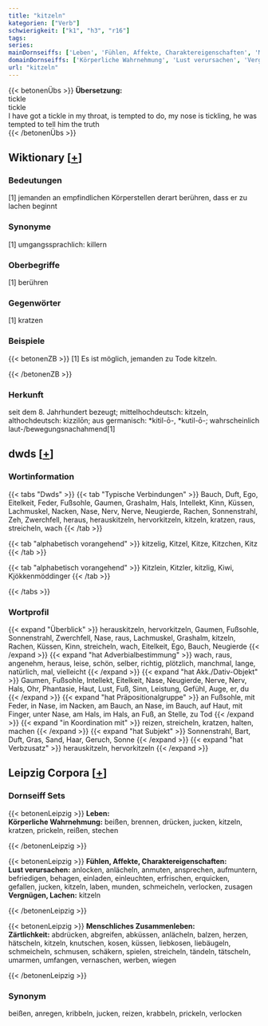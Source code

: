 ```yaml
---
title: "kitzeln"
kategorien: ["Verb"]
schwierigkeit: ["k1", "h3", "r16"]
tags:
series:
mainDornseiffs: ['Leben', 'Fühlen, Affekte, Charaktereigenschaften', 'Menschliches Zusammenleben']
domainDornseiffs: ['Körperliche Wahrnehmung', 'Lust verursachen', 'Vergnügen, Lachen', 'Zärtlichkeit']
url: "kitzeln"
---
```


{{< betonenÜbs >}}
**Übersetzung:**  
tickle  
tickle  
I have got a tickle in my throat, is tempted to do, my nose is tickling, he was tempted to tell him the truth  
{{< /betonenÜbs >}}

## Wiktionary [[+](https://de.wiktionary.org/wiki/kitzeln)]

### Bedeutungen
[1] jemanden an empfindlichen Körperstellen derart berühren, dass er zu lachen beginnt  

### Synonyme
[1] umgangssprachlich: killern  

### Oberbegriffe
[1] berühren  

### Gegenwörter
[1] kratzen  

### Beispiele
{{< betonenZB >}}
[1] Es ist möglich, jemanden zu Tode kitzeln.  

{{< /betonenZB >}}
### Herkunft
seit dem 8. Jahrhundert bezeugt; mittelhochdeutsch: kitzeln, althochdeutsch: kizzilōn; aus germanisch: *kitil-ō-, *kutil-ō-; wahrscheinlich laut-/bewegungsnachahmend[1]  



## dwds [[+](https://www.dwds.de/wb/kitzeln)]

### Wortinformation
{{< tabs "Dwds" >}}
{{< tab "Typische Verbindungen" >}}
Bauch, Duft, Ego, Eitelkeit, Feder, Fußsohle, Gaumen, Grashalm, Hals, Intellekt, Kinn, Küssen, Lachmuskel, Nacken, Nase, Nerv, Nerve, Neugierde, Rachen, Sonnenstrahl, Zeh, Zwerchfell, heraus, herauskitzeln, hervorkitzeln, kitzeln, kratzen, raus, streicheln, wach
{{< /tab >}}

{{< tab "alphabetisch vorangehend" >}}
kitzelig, Kitzel, Kitze, Kitzchen, Kitz
{{< /tab >}}

{{< tab "alphabetisch vorangehend" >}}
Kitzlein, Kitzler, kitzlig, Kiwi, Kjökkenmöddinger
{{< /tab >}}

{{< /tabs >}}

### Wortprofil
{{< expand "Überblick" >}} herauskitzeln, hervorkitzeln, Gaumen, Fußsohle, Sonnenstrahl, Zwerchfell, Nase, raus, Lachmuskel, Grashalm, kitzeln, Rachen, Küssen, Kinn, streicheln, wach, Eitelkeit, Ego, Bauch, Neugierde {{< /expand >}}
{{< expand "hat Adverbialbestimmung" >}} wach, raus, angenehm, heraus, leise, schön, selber, richtig, plötzlich, manchmal, lange, natürlich, mal, vielleicht {{< /expand >}}
{{< expand "hat Akk./Dativ-Objekt" >}} Gaumen, Fußsohle, Intellekt, Eitelkeit, Nase, Neugierde, Nerve, Nerv, Hals, Ohr, Phantasie, Haut, Lust, Fuß, Sinn, Leistung, Gefühl, Auge, er, du {{< /expand >}}
{{< expand "hat Präpositionalgruppe" >}} an Fußsohle, mit Feder, in Nase, im Nacken, am Bauch, an Nase, im Bauch, auf Haut, mit Finger, unter Nase, am Hals, im Hals, an Fuß, an Stelle, zu Tod {{< /expand >}}
{{< expand "in Koordination mit" >}} reizen, streicheln, kratzen, halten, machen {{< /expand >}}
{{< expand "hat Subjekt" >}} Sonnenstrahl, Bart, Duft, Gras, Sand, Haar, Geruch, Sonne {{< /expand >}}
{{< expand "hat Verbzusatz" >}} herauskitzeln, hervorkitzeln {{< /expand >}}

## Leipzig Corpora [[+](https://corpora.uni-leipzig.de/en/res?word=kitzeln&corpusId=deu_newscrawl-public_2018)]

### Dornseiff Sets
{{< betonenLeipzig >}}
**Leben:**  
**Körperliche Wahrnehmung:** beißen, brennen, drücken, jucken, kitzeln, kratzen, prickeln, reißen, stechen  

{{< /betonenLeipzig >}}


{{< betonenLeipzig >}}
**Fühlen, Affekte, Charaktereigenschaften:**  
**Lust verursachen:** anlocken, anlächeln, anmuten, ansprechen, aufmuntern, befriedigen, behagen, einladen, einleuchten, erfrischen, erquicken, gefallen, jucken, kitzeln, laben, munden, schmeicheln, verlocken, zusagen  
**Vergnügen, Lachen:** kitzeln  

{{< /betonenLeipzig >}}


{{< betonenLeipzig >}}
**Menschliches Zusammenleben:**  
**Zärtlichkeit:** abdrücken, abgreifen, abküssen, anlächeln, balzen, herzen, hätscheln, kitzeln, knutschen, kosen, küssen, liebkosen, liebäugeln, schmeicheln, schmusen, schäkern, spielen, streicheln, tändeln, tätscheln, umarmen, umfangen, vernaschen, werben, wiegen  

{{< /betonenLeipzig >}}

### Synonym
beißen, anregen, kribbeln, jucken, reizen, krabbeln, prickeln, verlocken

